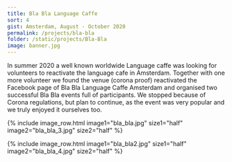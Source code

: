 ```yaml
---
title: Bla Bla Language Caffe
sort: 4
gist: Amsterdam, August - October 2020
permalink: /projects/bla-bla
folder: /static/projects/Bla-Bla
image: banner.jpg
---
```


In summer 2020 a well known worldwide Language caffe was looking for volunteers to reactivate the language cafe in Amsterdam. Together with one more volunteer we found the venue (corona proof) reactivated the Facebook page of Bla Bla Language Caffe Amsterdam and organised two successful Bla Bla events full of participants. We stopped because of Corona regulations, but plan to continue, as the event was very popular and we truly enjoyed it ourselves too.

{% include image_row.html 
    image1="bla_bla.jpg" size1="half"
    image2="bla_bla_3.jpg" size2="half"
%}

{% include image_row.html 
    image1="bla_bla2.jpg" size1="half"
    image2="bla_bla_4.jpg" size2="half"
%}
